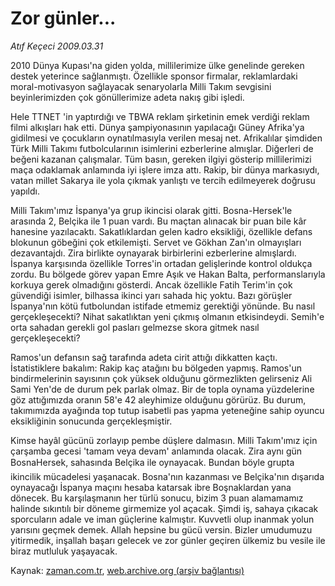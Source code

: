 # Zor günler...

*Atıf Keçeci 2009.03.31*

<tr><td class="metin" colspan="2" style="padding-top: 20px; padding-left: 5px; padding-right: 10px;">2010 Dünya Kupası'na giden yolda, millilerimize ülke genelinde gereken destek yeterince sağlanmıştı. Özellikle sponsor firmalar, reklamlardaki moral-motivasyon sağlayacak senaryolarla Milli Takım sevgisini beyinlerimizden çok gönüllerimize adeta nakış gibi işledi.</td></tr><tr><td class="metin" colspan="2" style="padding-top: 20px; padding-left: 5px; padding-right: 10px;"><p>Hele TTNET 'in yaptırdığı ve TBWA reklam şirketinin emek verdiği reklam filmi alkışları hak etti. Dünya şampiyonasının yapılacağı Güney Afrika'ya gidilmesi ve çocukların oynatılmasıyla verilen mesaj net. Afrikalılar şimdiden Türk Milli Takımı futbolcularının isimlerini ezberlerine almışlar. Diğerleri de beğeni kazanan çalışmalar. Tüm basın, gereken ilgiyi gösterip millilerimizi maça odaklamak anlamında iyi işlere imza attı. Rakip, bir dünya markasıydı, vatan millet Sakarya ile yola çıkmak yanlıştı ve tercih edilmeyerek doğrusu yapıldı. 
<p>Milli Takım'ımız İspanya'ya grup ikincisi olarak gitti. Bosna-Hersek'le arasında 2, Belçika ile 1 puan vardı. Bu maçtan alınacak bir puan bile kâr hanesine yazılacaktı. Sakatlıklardan gelen kadro eksikliği, özellikle defans blokunun göbeğini çok etkilemişti. Servet ve Gökhan Zan'ın olmayışları dezavantajdı. Zira birlikte oynayarak birbirlerini ezberlerine almışlardı. İspanya karşısında özellikle Torres'in ortadan gelişlerinde kontrol oldukça zordu. Bu bölgede görev yapan Emre Aşık ve Hakan Balta, performanslarıyla korkuya gerek olmadığını gösterdi. Ancak özellikle Fatih Terim'in çok güvendiği isimler, bilhassa ikinci yarı sahada hiç yoktu. Bazı görüşler İspanya'nın kötü futbolundan istifade etmemiz gerektiği yönünde. Bu nasıl gerçekleşecekti? Nihat sakatlıktan yeni çıkmış olmanın etkisindeydi. Semih'e orta sahadan gerekli gol pasları gelmezse skora gitmek nasıl gerçekleşecekti?
<p>Ramos'un defansın sağ tarafında adeta cirit attığı dikkatten kaçtı. İstatistiklere bakalım: Rakip kaç atağını bu bölgeden yapmış. Ramos'un bindirmelerinin sayısının çok yüksek olduğunu görmezlikten gelirseniz Ali Sami Yen'de de durum pek parlak olmaz. Bir de topla oynama yüzdelerine göz attığımızda oranın 58'e 42 aleyhimize olduğunu görürüz. Bu durum, takımımızda ayağında top tutup isabetli pas yapma yeteneğine sahip oyuncu eksikliğinin sonucunda gerçekleşmiştir.
<p>Kimse hayâl gücünü zorlayıp pembe düşlere dalmasın. Milli Takım'ımız için çarşamba gecesi 'tamam veya devam' anlamında olacak. Zira aynı gün BosnaHersek, sahasında Belçika ile oynayacak. Bundan böyle grupta ikincilik mücadelesi yaşanacak. Bosna'nın kazanması ve Belçika'nın dışarıda oynayacağı İspanya maçını hesaba katarsak ibre Boşnaklardan yana dönecek. Bu karşılaşmanın her türlü sonucu, bizim 3 puan alamamamız halinde sıkıntılı bir döneme girmemize yol açacak. Şimdi iş, sahaya çıkacak sporcuların adale ve iman güçlerine kalmıştır. Kuvvetli olup inanmak yolun yarısını geçmek demek. Allah hepsine bu gücü versin. Bizler umudumuzu yitirmedik, inşallah başarı gelecek ve zor günler geçiren ülkemiz bu vesile ile biraz mutluluk yaşayacak.<br/></p></p></p></p></td></tr>

Kaynak: [zaman.com.tr](http://zaman.com.tr/yazar.do?yazino=832025), [web.archive.org (arşiv bağlantısı)](http://web.archive.org/web/20090401135657/http://www.zaman.com.tr:80/yazar.do?yazino=832025)
